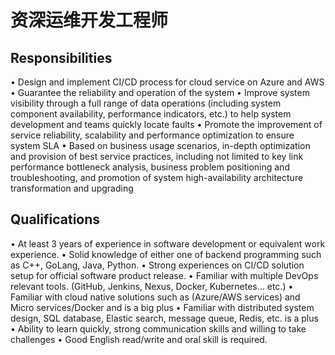 # 资深运维开发工程师


## Responsibilities

• Design and implement CI/CD process for cloud service on Azure and AWS
• Guarantee the reliability and operation of the system
• Improve system visibility through a full range of data operations (including system component availability, performance indicators, etc.) to help system development and teams quickly locate faults
• Promote the improvement of service reliability, scalability and performance optimization to ensure system SLA
• Based on business usage scenarios, in-depth optimization and provision of best service practices, including not limited to key link performance bottleneck analysis, business problem positioning and troubleshooting, and promotion of system high-availability architecture transformation and upgrading


## Qualifications

• At least 3 years of experience in software development or equivalent work experience.
• Solid knowledge of either one of backend programming such as C++, GoLang, Java, Python.
• Strong experiences on CI/CD solution setup for official software product release.
• Familiar with multiple DevOps relevant tools. (GitHub, Jenkins, Nexus, Docker, Kubernetes… etc.)
• Familiar with cloud native solutions such as (Azure/AWS services) and Micro services/Docker and is a big plus
• Familiar with distributed system design, SQL database, Elastic search, message queue, Redis, etc. is a plus
• Ability to learn quickly, strong communication skills and willing to take challenges
• Good English read/write and oral skill is required.
